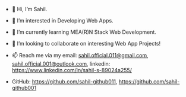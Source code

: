 *  :wave: Hi, I’m Sahil.
*  :eyes: I’m interested in Developing Web Apps.
*  :seedling: I’m currently learning MEA(R)N Stack Web Development.
*  :revolving_hearts: I’m looking to collaborate on interesting Web App Projects!
*  :mailbox: Reach me via my email: sahil.official.011@gmail.com, sahil.official.001@outlook.com, linkedin: https://www.linkedin.com/in/sahil-s-89024a255/

*  GitHub: https://github.com/sahil-github011, https://github.com/sahil-github001
